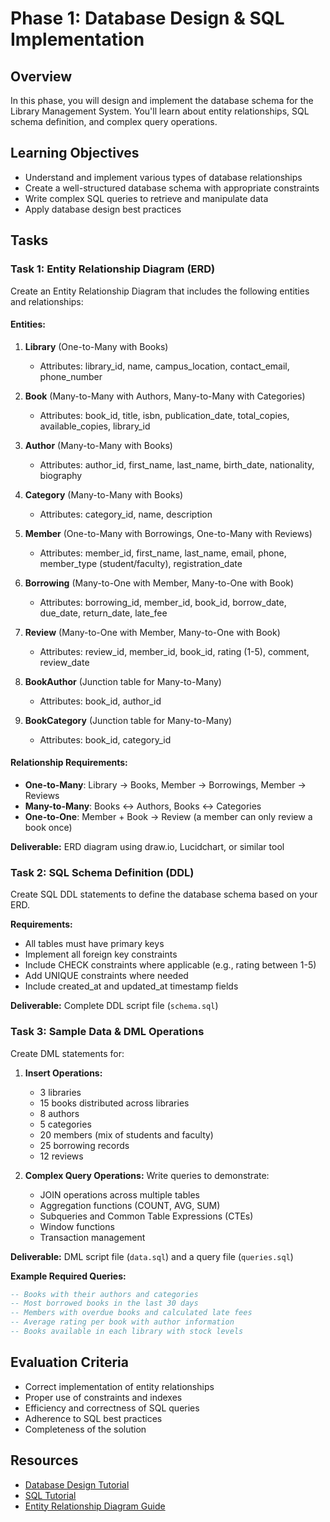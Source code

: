 # Phase 1: Database Design & SQL Implementation

## Overview
In this phase, you will design and implement the database schema for the Library Management System. You'll learn about entity relationships, SQL schema definition, and complex query operations.

## Learning Objectives
- Understand and implement various types of database relationships
- Create a well-structured database schema with appropriate constraints
- Write complex SQL queries to retrieve and manipulate data
- Apply database design best practices

## Tasks

### Task 1: Entity Relationship Diagram (ERD)

Create an Entity Relationship Diagram that includes the following entities and relationships:

#### Entities:
1. **Library** (One-to-Many with Books)
   - Attributes: library_id, name, campus_location, contact_email, phone_number

2. **Book** (Many-to-Many with Authors, Many-to-Many with Categories)
   - Attributes: book_id, title, isbn, publication_date, total_copies, available_copies, library_id

3. **Author** (Many-to-Many with Books)
   - Attributes: author_id, first_name, last_name, birth_date, nationality, biography

4. **Category** (Many-to-Many with Books)
   - Attributes: category_id, name, description

5. **Member** (One-to-Many with Borrowings, One-to-Many with Reviews)
   - Attributes: member_id, first_name, last_name, email, phone, member_type (student/faculty), registration_date

6. **Borrowing** (Many-to-One with Member, Many-to-One with Book)
   - Attributes: borrowing_id, member_id, book_id, borrow_date, due_date, return_date, late_fee

7. **Review** (Many-to-One with Member, Many-to-One with Book)
   - Attributes: review_id, member_id, book_id, rating (1-5), comment, review_date

8. **BookAuthor** (Junction table for Many-to-Many)
   - Attributes: book_id, author_id

9. **BookCategory** (Junction table for Many-to-Many)
   - Attributes: book_id, category_id

#### Relationship Requirements:
- **One-to-Many**: Library → Books, Member → Borrowings, Member → Reviews
- **Many-to-Many**: Books ↔ Authors, Books ↔ Categories  
- **One-to-One**: Member + Book → Review (a member can only review a book once)

**Deliverable:** ERD diagram using draw.io, Lucidchart, or similar tool

### Task 2: SQL Schema Definition (DDL)

Create SQL DDL statements to define the database schema based on your ERD.

**Requirements:**
- All tables must have primary keys
- Implement all foreign key constraints
- Include CHECK constraints where applicable (e.g., rating between 1-5)
- Add UNIQUE constraints where needed
- Include created_at and updated_at timestamp fields

**Deliverable:** Complete DDL script file (`schema.sql`)

### Task 3: Sample Data & DML Operations

Create DML statements for:

1. **Insert Operations:**
   - 3 libraries
   - 15 books distributed across libraries
   - 8 authors
   - 5 categories
   - 20 members (mix of students and faculty)
   - 25 borrowing records
   - 12 reviews

2. **Complex Query Operations:**
   Write queries to demonstrate:
   - JOIN operations across multiple tables
   - Aggregation functions (COUNT, AVG, SUM)
   - Subqueries and Common Table Expressions (CTEs)
   - Window functions
   - Transaction management

**Deliverable:** DML script file (`data.sql`) and a query file (`queries.sql`)

**Example Required Queries:**
```sql
-- Books with their authors and categories
-- Most borrowed books in the last 30 days
-- Members with overdue books and calculated late fees
-- Average rating per book with author information
-- Books available in each library with stock levels
```

## Evaluation Criteria
- Correct implementation of entity relationships
- Proper use of constraints and indexes
- Efficiency and correctness of SQL queries
- Adherence to SQL best practices
- Completeness of the solution

## Resources
- [Database Design Tutorial](https://www.lucidchart.com/pages/database-diagram/database-design)
- [SQL Tutorial](https://www.w3schools.com/sql/)
- [Entity Relationship Diagram Guide](https://www.visual-paradigm.com/guide/data-modeling/what-is-entity-relationship-diagram/)
